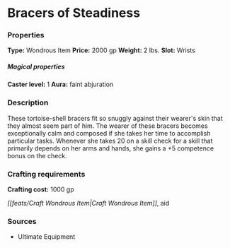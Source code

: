 ﻿---
Title: "Bracers of Steadiness"
Type: "Wondrous Item"
Price: "2000 gp"
Weight: "2 lbs."
Slot: "Wrists"
Caster level: "1"
Aura: "faint abjuration"
Description: |
  "These tortoise-shell bracers fit so snuggly against their wearer's skin that they almost seem part of him. The wearer of these bracers becomes exceptionally calm and composed if she takes her time to accomplish particular tasks. Whenever she takes 20 on a skill check for a skill that primarily depends on her arms and hands, she gains a +5 competence bonus on the check."
Crafting cost: "1000 gp"
Sources: "['Ultimate Equipment']"
---

# Bracers of Steadiness

### Properties

**Type:** Wondrous Item **Price:** 2000 gp **Weight:** 2 lbs. **Slot:** Wrists

##### Magical properties

**Caster level:** 1 **Aura:** faint abjuration

### Description

These tortoise-shell bracers fit so snuggly against their wearer's skin that they almost seem part of him. The wearer of these bracers becomes exceptionally calm and composed if she takes her time to accomplish particular tasks. Whenever she takes 20 on a skill check for a skill that primarily depends on her arms and hands, she gains a +5 competence bonus on the check.

### Crafting requirements

**Crafting cost:** 1000 gp

_[[feats/Craft Wondrous Item|Craft Wondrous Item]]_, aid

### Sources

* Ultimate Equipment